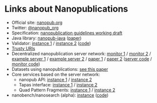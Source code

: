 # Links about Nanopublications

- Official site: [nanopub.org](http://nanopub.org)
- Twitter: [@nanopub_org](https://twitter.com/nanopub_org)
- Specification: [nanopublication guidelines working draft](http://nanopub.org/guidelines/working_draft/)
- Java library: [nanopub-java](https://github.com/Nanopublication/nanopub-java) ([paper](https://arxiv.org/abs/1508.04977))
- Validator: [instance 1](http://nanopub.inn.ac/) / [instance 2](http://app.tkuhn.eculture.labs.vu.nl/nanopub-validator/) ([code](https://github.com/tkuhn/nanopub-validator))
- [Trusty URIs](http://trustyuri.net/)
- Decentralized nanopublication server network: [monitor 1](http://npmonitor.inn.ac/) / [monitor 2](http://app.tkuhn.eculture.labs.vu.nl/nanopub-monitor/) / [example server 1](http://np.inn.ac/) / [example server 2](http://server.nanopubs.lod.labs.vu.nl/) / [paper 1](http://arxiv.org/pdf/1411.2749) / [paper 2](https://doi.org/10.7717/peerj-cs.78) ([server code](https://github.com/tkuhn/nanopub-server) / [monitor code](https://github.com/tkuhn/nanopub-monitor/))
- Datasets using nanopublications: [see this paper](https://arxiv.org/abs/1809.06532)
- Core services based on the server network:
  - nanopub API: [instance 1](http://grlc.nanopubs.lod.labs.vu.nl/api/local/local/) / [instance 2](http://130.60.24.146:7881/api/local/local)
  - Tapas interface: [instance 1](http://grlc.nanopubs.lod.labs.vu.nl/tapas/tapas.html) / [instance 2](http://130.60.24.146:7881/tapas/tapas.html)
  - Quad Pattern Fragments: [instance 1](http://ldf.nanopubs.lod.labs.vu.nl/np) / [instance 2](http://130.60.24.146:7882/np)
- nanobench/nanosearch (alpha): [instance](http://nanobench.nanopubs.lod.labs.vu.nl/search) ([code](https://github.com/peta-pico/nanobench))
